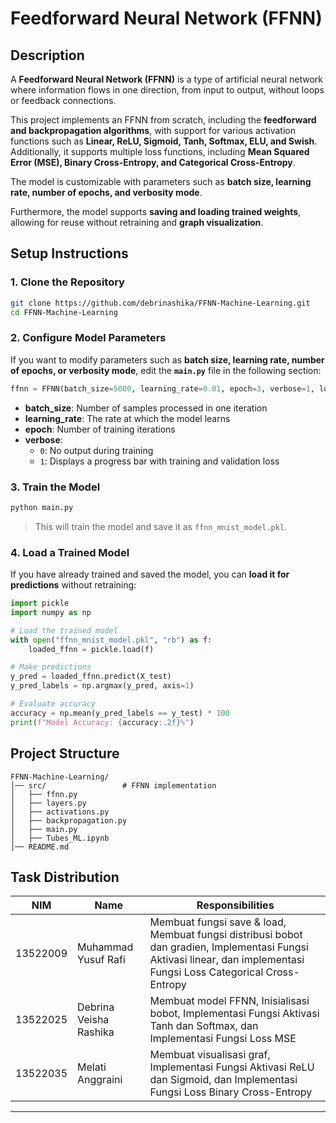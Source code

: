 # Feedforward Neural Network (FFNN)  

## Description  
A **Feedforward Neural Network (FFNN)** is a type of artificial neural network where information flows in one direction, from input to output, without loops or feedback connections.  

This project implements an FFNN from scratch, including the **feedforward and backpropagation algorithms**, with support for various activation functions such as **Linear, ReLU, Sigmoid, Tanh, Softmax, ELU, and Swish**. Additionally, it supports multiple loss functions, including **Mean Squared Error (MSE), Binary Cross-Entropy, and Categorical Cross-Entropy**.  

The model is customizable with parameters such as **batch size, learning rate, number of epochs, and verbosity mode**.  

Furthermore, the model supports **saving and loading trained weights**, allowing for reuse without retraining and **graph visualization**.

## Setup Instructions  

### 1. Clone the Repository  
```bash
git clone https://github.com/debrinashika/FFNN-Machine-Learning.git
cd FFNN-Machine-Learning
```
### 2. Configure Model Parameters  
If you want to modify parameters such as **batch size, learning rate, number of epochs, or verbosity mode**, edit the **`main.py`** file in the following section:  

```python
ffnn = FFNN(batch_size=5000, learning_rate=0.01, epoch=3, verbose=1, loss_func='mse', weight_init='normal', seed=42)
```
- **batch_size**: Number of samples processed in one iteration  
- **learning_rate**: The rate at which the model learns  
- **epoch**: Number of training iterations  
- **verbose**:  
  - `0`: No output during training  
  - `1`: Displays a progress bar with training and validation loss  

### 3. Train the Model  
```bash
python main.py
```
> This will train the model and save it as `ffnn_mnist_model.pkl`.  

### 4. Load a Trained Model  
If you have already trained and saved the model, you can **load it for predictions** without retraining:  

```python
import pickle
import numpy as np

# Load the trained model
with open("ffnn_mnist_model.pkl", "rb") as f:
    loaded_ffnn = pickle.load(f)

# Make predictions
y_pred = loaded_ffnn.predict(X_test)
y_pred_labels = np.argmax(y_pred, axis=1)

# Evaluate accuracy
accuracy = np.mean(y_pred_labels == y_test) * 100
print(f"Model Accuracy: {accuracy:.2f}%")
```

## Project Structure  
```
FFNN-Machine-Learning/
│── src/                 # FFNN implementation
│   ├── ffnn.py
│   ├── layers.py
│   ├── activations.py
│   ├── backpropagation.py
│   ├── main.py
│   ├── Tubes_ML.ipynb
│── README.md             
```

## Task Distribution  

| NIM | Name | Responsibilities |
|-------------|-------------|-----------------|
| 13522009 | Muhammad Yusuf Rafi | Membuat fungsi save & load, Membuat fungsi distribusi bobot dan gradien, Implementasi Fungsi Aktivasi linear, dan implementasi Fungsi Loss Categorical Cross-Entropy |
| 13522025 | Debrina Veisha Rashika | Membuat model FFNN, Inisialisasi bobot, Implementasi Fungsi Aktivasi Tanh dan Softmax, dan Implementasi Fungsi Loss MSE |
| 13522035 | Melati Anggraini | Membuat visualisasi graf, Implementasi Fungsi Aktivasi ReLU dan Sigmoid, dan Implementasi Fungsi Loss Binary Cross-Entropy |
---
